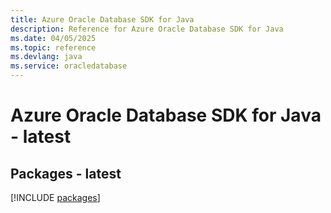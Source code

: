 ```yaml
---
title: Azure Oracle Database SDK for Java
description: Reference for Azure Oracle Database SDK for Java
ms.date: 04/05/2025
ms.topic: reference
ms.devlang: java
ms.service: oracledatabase
---
```

# Azure Oracle Database SDK for Java - latest
## Packages - latest
[!INCLUDE [packages](oracle-database-index.md)]